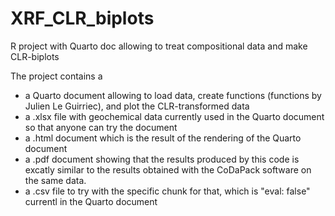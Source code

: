 # XRF_CLR_biplots
R project with Quarto doc allowing to treat compositional data and make CLR-biplots

The project contains a 
- a Quarto document allowing to load data, create functions (functions by Julien Le Guirriec), and plot the CLR-transformed data
- a .xlsx file with geochemical data currently used in the Quarto document so that anyone can try the document
- a .html document which is the result of the rendering of the Quarto document
- a .pdf document showing that the results produced by this code is excatly similar to the results obtained with the CoDaPack software on the same data.
- a .csv file to try with the specific chunk for that, which is "eval: false" currentl in the Quarto document
